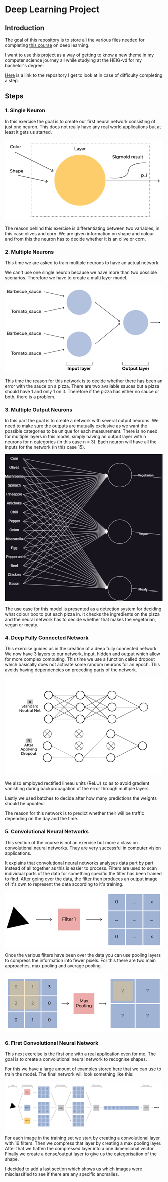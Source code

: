 # Deep Learning Project

## Introduction

The goal of this repository is to store all the various files needed for completing [this course](https://openclassrooms.com/en/courses/6532316-introduction-to-deep-learning-models) on deep learning.

I want to use this project as a way of getting to know a new theme in my computer science journey all while studying at the HEIG-vd for my bachelor's degree.

[Here](https://github.com/Disruptive-Engineering-Limited/introduction-to-deep-learning) is a link to the repository I get to look at in case of difficulty completing a step.

## Steps

### 1. Single Neuron

In this exercise the goal is to create our first neural network consisting of just one neuron.
This does not really have any real world applications but at least it gets us started.

![Single-neuron model](01_SingleNeuron/Model.png)

The reason behind this exercise is differentiating between two variables, in this case olives and corn.
We are given information on shape and colour and from this the neuron has to decide whether it is an olive or corn.


### 2. Multiple Neurons

This time we are asked to train multiple neurons to have an actual network.

We can't use one single neuron because we have more than two possible scenarios.
Therefore we have to create a multi layer model.

![Multi-layer model](02_MultipleNeurons/Model.png)

This time the reason for this network is to decide whether there has been an error with the sauce on a pizza.
There are two available sauces but a pizza should have 1 and only 1 on it.
Therefore if the pizza has either no sauce or both, there is a problem.


### 3. Multiple Output Neurons

In this part the goal is to create a network with several output neurons.
We need to make sure the outputs are mutually exclusive as we want the possible categories to be unique for each measurement.
There is no need for multiple layers in this model, simply having an output layer with n neurons for n categories (in this case n = 3).
Each neuron will have all the inputs for the network (in this case 15).

![Multi-output model](03_MultipleOutputNeurons/Model.png)

The use case for this model is presented as a detection system for deciding what colour box to put each pizza in.
It checks the ingredients on the pizza and the neural network has to decide whether that makes the vegetarian, vegan or meaty.


### 4. Deep Fully Connected Network

This exercise guides us in the creation of a deep fully connected network.
We now have 3 layers to our network, input, hidden and output which allow for more complex computing.
This time we use a function called dropout which basically does not activate some random neurons for an epoch.
This avoids having dependencies on preceding parts of the network.

![Dropout](04_DeepFullyConnected/Dropout.png)

We also employed rectified lineau units (ReLU) so as to avoid gradient vanishing during backpropagation of the error through multiple layers.

Lastly we used batches to decide after how many predictions the weights should be updated.

The reason for this network is to predict whether their will be traffic depending on the day and the time.


### 5. Convolutional Neural Networks

This section of the course is not an exercise but more a class on convolutional neural networks.
They are very successful in computer vision applications.

It explains that convolutional neural networks analyses data part by part instead of all together as this is easier to process.
Filters are used to scan individual parts of the data for something specific the filter has been trained to find.
After going over the data, the filter then produces an output image of it's own to represent the data according to it's training.

![Filter](05_ConvolutionalNetworks/Filter.png)

Once the various filters have been over the data you can use pooling layers to compress the information into fewer pixels.
For this there are two main approaches, max pooling and average pooling.

![Pooling](05_ConvolutionalNetworks/Pooling.png)


### 6. First Convolutional Neural Network

This next exercise is the first one with a real application even for me.
The goal is to create a convolutional neural network to recognise shapes.

For this we have a large amount of examples stored [here](06_ConvolutionalNetwork/shapes) that we can use to train the model.
The final network will look something like this:

![Model](06_ConvolutionalNetwork/Model.png)

For each image in the training set we start by creating a convolutional layer with 16 filters.
Then we compress that layer by creating a max pooling layer.
After that we flatten the compressed layer into a one dimensional vector.
Finally we create a dense/output layer to give us the categorisation of the shape.

I decided to add a last section which shows us which images were misclassified to see if there are any specific anomalies.
